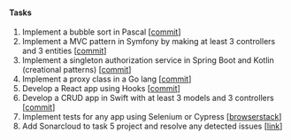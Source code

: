 #### Tasks
 1. Implement a bubble sort in Pascal [[commit](https://github.com/kubeeek/object-design/commit/711a43ea404a9737965cedcc270b8f4bc78fb022)]
 2. Implement a MVC pattern in Symfony by making at least 3 controllers and 3 entities [[commit](https://github.com/kubeeek/object-design/commit/98323d6695e7358465d99b9f518ff750ac8d680f)]
 3. Implement a singleton authorization service in Spring Boot and Kotlin (creational patterns) [[commit](https://github.com/kubeeek/object-design/commit/f472c390ac554fa39cc3715c621bbabc61e57a6b)]
 4. Implement a proxy class in a Go lang [[commit](https://github.com/kubeeek/object-design/commit/6c005ac05d4309046f5e67a38d03616169938e10)]
 5. Develop a React app using Hooks [[commit](https://github.com/kubeeek/object-design/commit/5d8168204d1efad9a7d3d7bafe9ee8e423d9a103)]
 6. Develop a CRUD app in Swift with at least 3 models and 3 controllers [[commit](https://github.com/kubeeek/object-design/commit/6b1c2596ae0111139b8aba776d6bf19852637777)]
 7. Implement tests for any app using Selenium or Cypress [[browserstack](https://automate.browserstack.com/dashboard/v2/public-build/VkU2Q0NlKzhtT2V3NzI3dlB6RFV0YThEMlNtRTJCbW4rNlFraHBKV2I3NVRVU3VWaHFBL2pFQUdxNXh0cXVrSzVzT2tBNXE4cjNUcHozRUZzYUR3TGc9PS0tTnlEUmg5T05xcUJqWVduZ21sS0J3UT09--bfb81b4658b4644d1675ee6090c4a3f3d09ba0c9)]
 8. Add Sonarcloud to task 5 project and resolve any detected issues [[link](https://github.com/kubeeek/object-design/blob/main/005/README.md)]
